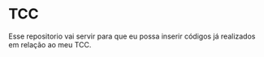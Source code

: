 # TCC

Esse repositorio vai servir para que eu possa inserir códigos já realizados em relação ao meu TCC.

